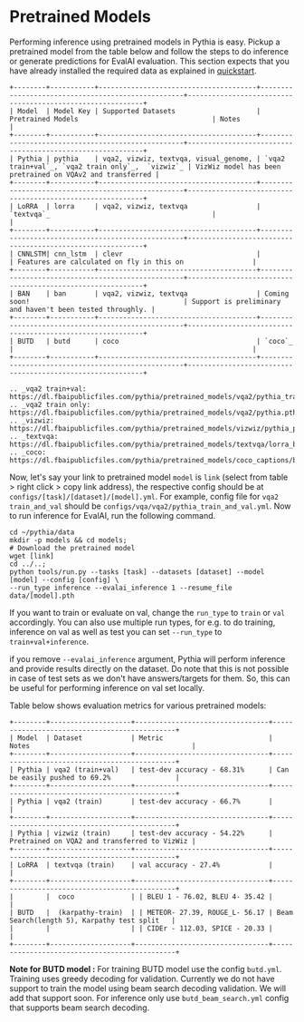 # Pretrained Models

Performing inference using pretrained models in Pythia is easy. Pickup a pretrained
model from the table below and follow the steps to do inference or generate
predictions for EvalAI evaluation. This section expects that you have already installed the
required data as explained in [quickstart](./quickstart).

```eval_rst
+--------+-----------+---------------------------------------+---------------------------------------------------+-----------------------------------------------------------+
| Model  | Model Key | Supported Datasets                    | Pretrained Models                                 | Notes                                                     |
+--------+-----------+---------------------------------------+---------------------------------------------------+-----------------------------------------------------------+
| Pythia | pythia    | vqa2, vizwiz, textvqa, visual_genome, | `vqa2 train+val`_, `vqa2 train only`_,  `vizwiz`_ | VizWiz model has been pretrained on VQAv2 and transferred |
+--------+-----------+---------------------------------------+---------------------------------------------------+-----------------------------------------------------------+
| LoRRA  | lorra     | vqa2, vizwiz, textvqa                 | `textvqa`_                                        |                                                           |
+--------+-----------+---------------------------------------+---------------------------------------------------+-----------------------------------------------------------+
| CNNLSTM| cnn_lstm  | clevr                                 |                                                   | Features are calculated on fly in this on                 |
+--------+-----------+---------------------------------------+---------------------------------------------------+-----------------------------------------------------------+
| BAN    | ban       | vqa2, vizwiz, textvqa                 | Coming soon!                                      | Support is preliminary and haven't been tested throughly. |
+--------+-----------+---------------------------------------+---------------------------------------------------+-----------------------------------------------------------+
| BUTD   | butd      | coco                                  | `coco`_                                           |                                                           |
+--------+-----------+---------------------------------------+---------------------------------------------------+-----------------------------------------------------------+

.. _vqa2 train+val: https://dl.fbaipublicfiles.com/pythia/pretrained_models/vqa2/pythia_train_val.pth
.. _vqa2 train only: https://dl.fbaipublicfiles.com/pythia/pretrained_models/vqa2/pythia.pth
.. _vizwiz: https://dl.fbaipublicfiles.com/pythia/pretrained_models/vizwiz/pythia_pretrained_vqa2.pth
.. _textvqa: https://dl.fbaipublicfiles.com/pythia/pretrained_models/textvqa/lorra_best.pth
.. _coco: https://dl.fbaipublicfiles.com/pythia/pretrained_models/coco_captions/butd.pth
```

Now, let's say your link to pretrained model `model` is `link` (select from table > right click > copy link address), the respective config should be at
`configs/[task]/[dataset]/[model].yml`. For example, config file for `vqa2 train_and_val` should be
`configs/vqa/vqa2/pythia_train_and_val.yml`. Now to run inference for EvalAI, run the following command.

```
cd ~/pythia/data
mkdir -p models && cd models;
# Download the pretrained model
wget [link]
cd ../..;
python tools/run.py --tasks [task] --datasets [dataset] --model [model] --config [config] \
--run_type inference --evalai_inference 1 --resume_file data/[model].pth
```

If you want to train or evaluate on val, change the `run_type` to `train` or `val`
accordingly. You can also use multiple run types, for e.g. to do training, inference on
val as well as test you can set `--run_type` to `train+val+inference`.

if you remove `--evalai_inference` argument, Pythia will perform inference and provide results
directly on the dataset. Do note that this is not possible in case of test sets as we
don't have answers/targets for them. So, this can be useful for performing inference
on val set locally.

Table below shows evaluation metrics for various pretrained models:

```eval_rst
+--------+--------------------+---------------------------------+----------------------------------------------+
| Model  | Dataset            | Metric                          | Notes                                        |
+--------+--------------------+---------------------------------+----------------------------------------------+
| Pythia | vqa2 (train+val)   | test-dev accuracy - 68.31%      | Can be easily pushed to 69.2%                |
+--------+--------------------+---------------------------------+----------------------------------------------+
| Pythia | vqa2 (train)       | test-dev accuracy - 66.7%       |                                              |
+--------+--------------------+---------------------------------+----------------------------------------------+
| Pythia | vizwiz (train)     | test-dev accuracy - 54.22%      | Pretrained on VQA2 and transferred to VizWiz |
+--------+--------------------+---------------------------------+----------------------------------------------+
| LoRRA  | textvqa (train)    | val accuracy - 27.4%            |                                              |
+--------+--------------------+---------------------------------+----------------------------------------------+
|        |  coco              | | BLEU 1 - 76.02, BLEU 4- 35.42 |                                              |
| BUTD   |  (karpathy-train)  | | METEOR- 27.39, ROUGE_L- 56.17 | Beam Search(length 5), Karpathy test split   |
|        |                    | | CIDEr - 112.03, SPICE - 20.33 |                                              |
+--------+--------------------+---------------------------------+----------------------------------------------+
```

**Note for BUTD model :**  For training BUTD model use the config `butd.yml`. Training uses greedy decoding for validation. Currently we do not have support to train the model using beam search decoding validation. We will add that support soon. For inference only use `butd_beam_search.yml` config that supports beam search decoding.

